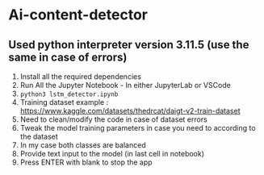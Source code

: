 # Ai-content-detector

## Used python interpreter version 3.11.5 (use the same in case of errors)
1.  Install all the required dependencies
2.  Run All the Jupyter Notebook - In either JupyterLab or VSCode
  1. `python3 lstm_detector.ipynb`
3.  Training dataset example : https://www.kaggle.com/datasets/thedrcat/daigt-v2-train-dataset
  1.  Need to clean/modify the code in case of dataset errors
  2.  Tweak the model training parameters in case you need to according to the dataset
  3. In my case both classes are balanced
4. Provide text input to the model (in last cell in notebook)
5. Press ENTER with blank to stop the app

